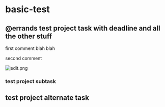 # basic-test

## @errands test project task with deadline and all the other stuff 

first comment blah blah 

second comment 

![edit.png](https://d1x0mwiac2rqwt.cloudfront.net/2de68bc20a9e2dbf6f7c4faffbe115ec/as/edit.png) 

### test project subtask 

## test project alternate task 



